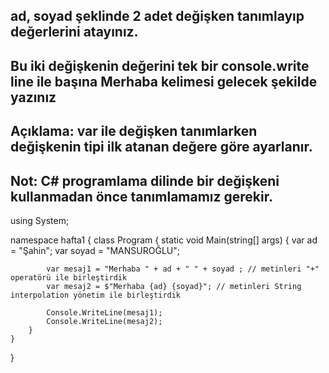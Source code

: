 ## ad, soyad şeklinde 2 adet değişken tanımlayıp değerlerini atayınız.
## Bu iki değişkenin değerini tek bir console.write line ile başına Merhaba kelimesi gelecek şekilde yazınız

## Açıklama: var ile değişken tanımlarken değişkenin tipi ilk atanan değere göre ayarlanır. 
## Not: C# programlama dilinde bir değişkeni kullanmadan önce tanımlamamız gerekir.

using System;


namespace hafta1
{
    class Program
    {
        static void Main(string[] args)
        {
            var ad = "Şahin";
            var soyad = "MANSUROĞLU";
                   
            var mesaj1 = "Merhaba " + ad + " " + soyad ; // metinleri "+" operatörü ile birleştirdik 
            var mesaj2 = $"Merhaba {ad} {soyad}"; // metinleri String interpolation yönetim ile birleştirdik
            
            Console.WriteLine(mesaj1);
            Console.WriteLine(mesaj2);
        }
    }
}
